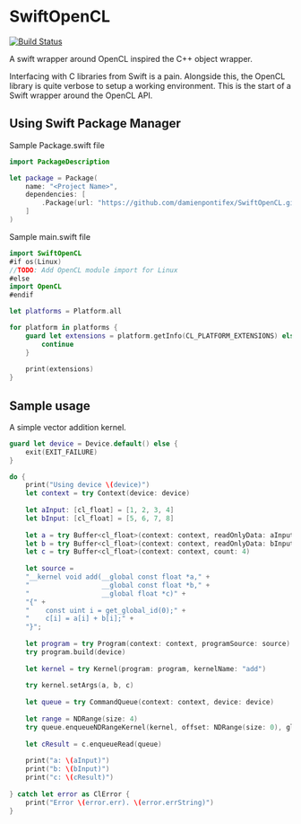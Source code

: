 # SwiftOpenCL

[![Build Status](https://travis-ci.org/damienpontifex/SwiftOpenCL.svg?branch=master)](https://travis-ci.org/damienpontifex/SwiftOpenCL)

A swift wrapper around OpenCL inspired the C++ object wrapper.

Interfacing with C libraries from Swift is a pain. Alongside this, the OpenCL library is quite verbose to setup a working environment. This is the start of a Swift wrapper around the OpenCL API.

## Using Swift Package Manager

Sample Package.swift file

```swift
import PackageDescription

let package = Package(
    name: "<Project Name>",
    dependencies: [
        .Package(url: "https://github.com/damienpontifex/SwiftOpenCL.git", majorVersion: 0)
    ]
)
```

Sample main.swift file

```swift
import SwiftOpenCL
#if os(Linux)
//TODO: Add OpenCL module import for Linux
#else
import OpenCL
#endif

let platforms = Platform.all

for platform in platforms {
    guard let extensions = platform.getInfo(CL_PLATFORM_EXTENSIONS) else {
        continue
    }
    
    print(extensions)
}
```

## Sample usage

A simple vector addition kernel.

```swift
guard let device = Device.default() else {
    exit(EXIT_FAILURE)
}

do {
    print("Using device \(device)")
    let context = try Context(device: device)
    
    let aInput: [cl_float] = [1, 2, 3, 4]
    let bInput: [cl_float] = [5, 6, 7, 8]
    
    let a = try Buffer<cl_float>(context: context, readOnlyData: aInput)
    let b = try Buffer<cl_float>(context: context, readOnlyData: bInput)
    let c = try Buffer<cl_float>(context: context, count: 4)
    
    let source =
    "__kernel void add(__global const float *a," +
    "                  __global const float *b," +
    "                  __global float *c)" +
    "{" +
    "    const uint i = get_global_id(0);" +
    "    c[i] = a[i] + b[i];" +
    "}";
    
    let program = try Program(context: context, programSource: source)
    try program.build(device)
    
    let kernel = try Kernel(program: program, kernelName: "add")
    
    try kernel.setArgs(a, b, c)
    
    let queue = try CommandQueue(context: context, device: device)
    
    let range = NDRange(size: 4)
    try queue.enqueueNDRangeKernel(kernel, offset: NDRange(size: 0), global: range)
    
    let cResult = c.enqueueRead(queue)
    
    print("a: \(aInput)")
    print("b: \(bInput)")
    print("c: \(cResult)")
    
} catch let error as ClError {
    print("Error \(error.err). \(error.errString)")
}
```
